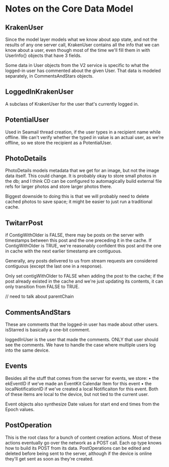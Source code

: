#  Notes on the Core Data Model 

## KrakenUser

Since the model layer models what we know about app state, and not the results of any one server call, KrakenUser contains
all the info that we can know about a user, even though most of the time we'll fill them in with UserInfo{} objects that have 3 fields.

Some data in User objects from the V2 service is specific to what the logged-in user has commented about the given User.
That data is modeled separately, in CommentsAndStars objects.

## LoggedInKrakenUser

A subclass of KrakenUser for the user that's currently logged in.

## PotentialUser

Used in Seamail thread creation, if the user types in a recipient name while offline. We can't verify whether the typed in value is 
an actual user, as we're offline, so we store the recipient as a PotentialUser.

## PhotoDetails

PhotoDetails models metadata that we get for an image, but not the image data itself. This could change.
It is probably okay to store small photos in the db; and I think CD can be configured to automagically build external file refs 
for larger photos and store larger photos there. 

Biggest downside to doing this is that we will probably need to delete cached photos to save space; it might be easier to just run
a traditional cache.

## TwitarrPost

if ContigWithOlder is FALSE, there may be posts on the server with timestamps between this post and the one preceding it in the cache.
If ContigWithOlder is TRUE, we're reasonably confident this post and the one in cache with the next earlier timestamp are contiguous.

Generally, any posts delivered to us from stream requests are considered contiguous (except the last one in a response). 

Only set contigWithOlder to FALSE when adding the post to the cache; if the post already existed in the cache and we're just updating
its contents, it can only transition from FALSE to TRUE.

// need to talk about parentChain

## CommentsAndStars

These are comments that the logged-in user has made about other users. isStarred is basically a one-bit comment.

loggedInUser is the user that made the comments. ONLY that user should see the comments. We have to handle the case where
multiple users log into the same device.

## Events

Besides all the stuff that comes from the server for events, we store:
	• the ekEventID if we've made an EventKit Calendar Item for this event
	• the localNotificationID if we've created a local Notificaiton for this event.
Both of these items are local to the device, but not tied to the current user.

Event objects also synthesize Date values for start end end times from the Epoch values.

## PostOperation

This is the root class for a bunch of content creation actions. Most of these actions eventually go over the network as a POST call.
Each op type knows how to build its POST from its data.
PostOperations can be edited and deleted before being sent to the server, although if the device is online they'll get sent as soon as they're created.

